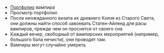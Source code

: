 - [Портфолио](https://www.youtube.com/shorts/Ty7j_v4t7ks) вампира
- Просмотр портфолио
- После неожиданного визита их древнего Князя из Старого Света, они должны найти способ завоевать Статен-Айленд для расы вампиров, прежде чем он проснется от своего сна
- Каждый вечер, свободный от вампирских мероприятий (например, большого бала нечисти), они проводят там.
- Вампиры могут случайно умереть
